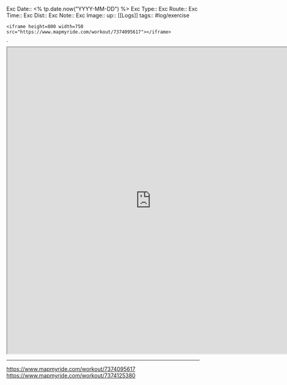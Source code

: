 Exc Date::  <% tp.date.now("YYYY-MM-DD") %>
Exc Type:: 
Exc Route:: 
Exc Time:: 
Exc Dist:: 
Exc Note:: 
Exc Image:: 
up:: [[Logs]]
tags:: #log/exercise 

`<iframe height=800 width=750 src="https://www.mapmyride.com/workout/7374095617"></iframe>`

`<iframe height=800 width=750 src="https://www.mapmyride.com/workout/7374125380"></iframe>

---



https://www.mapmyride.com/workout/7374095617
https://www.mapmyride.com/workout/7374125380
